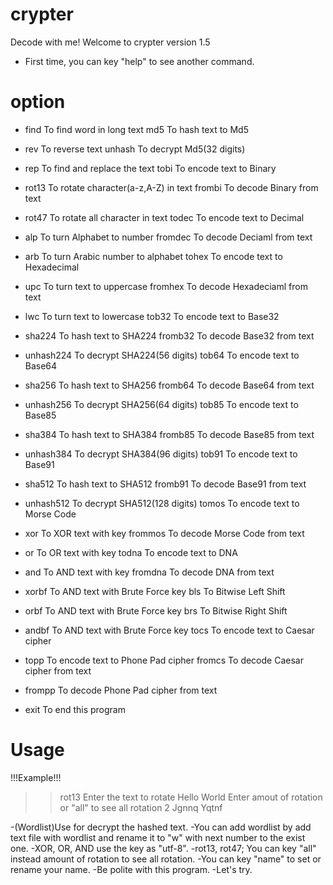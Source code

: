 # crypter
Decode with me!
Welcome to crypter version 1.5

- First time, you can key "help" to see another command.

# option

- find       To find word in long text                 md5        To hash text to Md5
- rev        To reverse text                           unhash     To decrypt Md5(32 digits)
- rep        To find and replace the text              tobi       To encode text to Binary
- rot13      To rotate character(a-z,A-Z) in text      frombi     To decode Binary from text
- rot47      To rotate all character in text           todec      To encode text to Decimal
- alp        To turn Alphabet to number                fromdec    To decode Deciaml from text
- arb        To turn Arabic number to alphabet         tohex      To encode text to Hexadecimal
- upc        To turn text to uppercase                 fromhex    To decode Hexadeciaml from text
- lwc        To turn text to lowercase                 tob32      To encode text to Base32
- sha224     To hash text to SHA224                    fromb32    To decode Base32 from text
- unhash224  To decrypt SHA224(56 digits)              tob64      To encode text to Base64
- sha256     To hash text to SHA256                    fromb64    To decode Base64 from text
- unhash256  To decrypt SHA256(64 digits)              tob85      To encode text to Base85
- sha384     To hash text to SHA384                    fromb85    To decode Base85 from text
- unhash384  To decrypt SHA384(96 digits)              tob91      To encode text to Base91
- sha512     To hash text to SHA512                    fromb91    To decode Base91 from text
- unhash512  To decrypt SHA512(128 digits)             tomos      To encode text to Morse Code
- xor        To XOR text with key                      frommos    To decode Morse Code from text
- or         To OR text with key                       todna      To encode text to DNA
- and        To AND text with key                      fromdna    To decode DNA from text
- xorbf      To AND text with Brute Force key          bls        To Bitwise Left Shift
- orbf       To AND text with Brute Force key          brs        To Bitwise Right Shift
- andbf      To AND text with Brute Force key          tocs       To encode text to Caesar cipher
- topp       To encode text to Phone Pad cipher        fromcs     To decode Caesar cipher from text
- frompp     To decode Phone Pad cipher from text

- exit       To end this program

# Usage
!!!Example!!!
>>rot13
Enter the text to rotate
>>Hello World
Enter amout of rotation or "all" to see all rotation
>>2
Jgnnq Yqtnf

-(Wordlist)Use for decrypt the hashed text.
-You can add wordlist by add text file with wordlist and rename it to "w" with next number to the exist one.
-XOR, OR, AND use the key as "utf-8".
-rot13, rot47; You can key "all" instead amount of rotation to see all rotation.
-You can key "name" to set or rename your name.
-Be polite with this program.
-Let's try.
